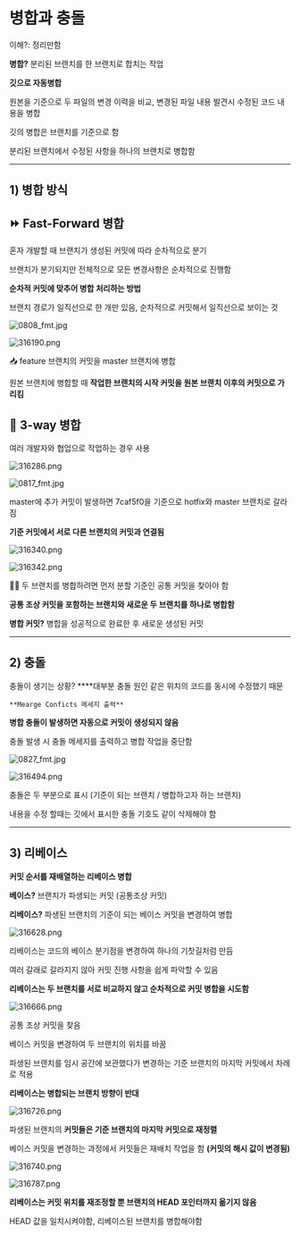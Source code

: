 # 병합과 충돌

이해?: 정리만함

**병합?** 분리된 브랜치를 한 브랜치로 합치는 작업

**깃으로 자동병합** 

원본을 기준으로 두 파일의 변경 이력을 비교, 변경된 파일 내용 발견시 수정된 코드 내용을 병합

깃의 병합은 브랜치를 기준으로 함

분리된 브랜치에서 수정된 사항을 하나의 브랜치로 병합함

---

## 1) 병합 방식

## ⏩ Fast-Forward 병합

혼자 개발할 때 브랜치가 생성된 커밋에 따라 순차적으로 분기

브랜치가 분기되지만 전체적으로 모든 변경사항은 순차적으로 진행함

**순차적 커밋에 맞추어 병합 처리하는 방법**

브랜치 경로가 일직선으로 한 개만 있음, 순차적으로 커밋해서 일직선으로 보이는 것

![0808_fmt.jpg](%E1%84%87%E1%85%A7%E1%86%BC%E1%84%92%E1%85%A1%E1%86%B8%E1%84%80%E1%85%AA%20%E1%84%8E%E1%85%AE%E1%86%BC%E1%84%83%E1%85%A9%E1%86%AF%209a61de9132c04579b967c8563370f480/0808_fmt.jpg)

![316190.png](%E1%84%87%E1%85%A7%E1%86%BC%E1%84%92%E1%85%A1%E1%86%B8%E1%84%80%E1%85%AA%20%E1%84%8E%E1%85%AE%E1%86%BC%E1%84%83%E1%85%A9%E1%86%AF%209a61de9132c04579b967c8563370f480/316190.png)

📥 feature 브랜치의 커밋을 master 브랜치에 병합

원본 브랜치에 병합할 때 **작업한 브랜치의 시작 커밋을 원본 브랜치 이후의 커밋으로 가리킴**

## 🔂 3-way 병합

여러 개발자와 협업으로 작업하는 경우 사용

![316286.png](%E1%84%87%E1%85%A7%E1%86%BC%E1%84%92%E1%85%A1%E1%86%B8%E1%84%80%E1%85%AA%20%E1%84%8E%E1%85%AE%E1%86%BC%E1%84%83%E1%85%A9%E1%86%AF%209a61de9132c04579b967c8563370f480/316286.png)

![0817_fmt.jpg](%E1%84%87%E1%85%A7%E1%86%BC%E1%84%92%E1%85%A1%E1%86%B8%E1%84%80%E1%85%AA%20%E1%84%8E%E1%85%AE%E1%86%BC%E1%84%83%E1%85%A9%E1%86%AF%209a61de9132c04579b967c8563370f480/0817_fmt.jpg)

master에 추가 커밋이 발생하면 7caf5f0을 기준으로 hotfix와 master 브랜치로 갈라짐

**기준 커밋에서 서로 다른 브랜치의 커밋과 연결됨**

![316340.png](%E1%84%87%E1%85%A7%E1%86%BC%E1%84%92%E1%85%A1%E1%86%B8%E1%84%80%E1%85%AA%20%E1%84%8E%E1%85%AE%E1%86%BC%E1%84%83%E1%85%A9%E1%86%AF%209a61de9132c04579b967c8563370f480/316340.png)

![316342.png](%E1%84%87%E1%85%A7%E1%86%BC%E1%84%92%E1%85%A1%E1%86%B8%E1%84%80%E1%85%AA%20%E1%84%8E%E1%85%AE%E1%86%BC%E1%84%83%E1%85%A9%E1%86%AF%209a61de9132c04579b967c8563370f480/316342.png)

👩‍🔧 두 브랜치를 병합하려면 먼저 분할 기준인 공통 커밋을 찾아야 함

**공통 조상 커밋을 포함하는 브랜치와 새로운 두 브랜치를 하나로 병합함**

**병합 커밋?** 병합을 성공적으로 완료한 후 새로운 생성된 커밋

---

## 2) 충돌

충돌이 생기는 상황? ****대부분 충돌 원인 같은 위치의 코드를 동시에 수정했기 때문

`**Mearge Conficts 메세지 출력**`

**병합 충돌이 발생하면 자동으로 커밋이 생성되지 않음**

충돌 발생 시 충돌 메세지를 출력하고 병합 작업을 중단함

![0827_fmt.jpg](%E1%84%87%E1%85%A7%E1%86%BC%E1%84%92%E1%85%A1%E1%86%B8%E1%84%80%E1%85%AA%20%E1%84%8E%E1%85%AE%E1%86%BC%E1%84%83%E1%85%A9%E1%86%AF%209a61de9132c04579b967c8563370f480/0827_fmt.jpg)

![316494.png](%E1%84%87%E1%85%A7%E1%86%BC%E1%84%92%E1%85%A1%E1%86%B8%E1%84%80%E1%85%AA%20%E1%84%8E%E1%85%AE%E1%86%BC%E1%84%83%E1%85%A9%E1%86%AF%209a61de9132c04579b967c8563370f480/316494.png)

충돌은 두 부분으로 표시 (기준이 되는 브랜치 / 병합하고자 하는 브랜치)

내용을 수정 할때는 깃에서 표시한 충돌 기호도 같이 삭제해야 함

---

## 3) 리베이스

**커밋 순서를 재배열하는 리베이스 병합**

**베이스?** 브랜치가 파생되는 커밋 (공통조상 커밋)

**리베이스?** 파생된 브랜치의 기준이 되는 베이스 커밋을 변경하여 병합

![316628.png](%E1%84%87%E1%85%A7%E1%86%BC%E1%84%92%E1%85%A1%E1%86%B8%E1%84%80%E1%85%AA%20%E1%84%8E%E1%85%AE%E1%86%BC%E1%84%83%E1%85%A9%E1%86%AF%209a61de9132c04579b967c8563370f480/316628.png)

리베이스는 코드의 베이스 분기점을 변경하여 하나의 기찻길처럼 만듬

여러 갈래로 갈라지지 않아 커밋 진행 사항을 쉽게 파악할 수 있음

**리베이스는 두 브랜치를 서로 비교하지 않고 순차적으로 커밋 병합을 시도함**

![316666.png](%E1%84%87%E1%85%A7%E1%86%BC%E1%84%92%E1%85%A1%E1%86%B8%E1%84%80%E1%85%AA%20%E1%84%8E%E1%85%AE%E1%86%BC%E1%84%83%E1%85%A9%E1%86%AF%209a61de9132c04579b967c8563370f480/316666.png)

공통 조상 커밋을 찾음

베이스 커밋을 변경하여 두 브랜치의 위치를 바꿈

파생된 브랜치를 임시 공간에 보관했다가 변경하는 기준 브랜치의 마지막 커밋에서 차례로 적용

**리베이스는 병합되는 브랜치 방향이 반대**

![316726.png](%E1%84%87%E1%85%A7%E1%86%BC%E1%84%92%E1%85%A1%E1%86%B8%E1%84%80%E1%85%AA%20%E1%84%8E%E1%85%AE%E1%86%BC%E1%84%83%E1%85%A9%E1%86%AF%209a61de9132c04579b967c8563370f480/316726.png)

파생된 브랜치의 **커밋들은 기준 브랜치의 마지막 커밋으로 재정렬**

베이스 커밋을 변경하는 과정에서 커밋들은 재배치 작업을 함 **(커밋의 해시 값이 변경됨)**

![316740.png](%E1%84%87%E1%85%A7%E1%86%BC%E1%84%92%E1%85%A1%E1%86%B8%E1%84%80%E1%85%AA%20%E1%84%8E%E1%85%AE%E1%86%BC%E1%84%83%E1%85%A9%E1%86%AF%209a61de9132c04579b967c8563370f480/316740.png)

![316787.png](%E1%84%87%E1%85%A7%E1%86%BC%E1%84%92%E1%85%A1%E1%86%B8%E1%84%80%E1%85%AA%20%E1%84%8E%E1%85%AE%E1%86%BC%E1%84%83%E1%85%A9%E1%86%AF%209a61de9132c04579b967c8563370f480/316787.png)

**리베이스는 커밋 위치를 재조정할 뿐 브랜치의 HEAD 포인터까지 옮기지 않음**

HEAD 값을 일치시켜야함, 리베이스된 브랜치를 병합해야함